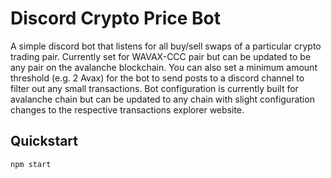 # Discord Crypto Price Bot

A simple discord bot that listens for all buy/sell swaps of a particular crypto trading pair. Currently set for WAVAX-CCC pair but can be updated to be any pair on the avalanche blockchain. You can also set a minimum amount threshold (e.g. 2 Avax) for the bot to send posts to a discord channel to filter out any small transactions. Bot configuration is currently built for avalanche chain but can be updated to any chain with slight configuration changes to the respective transactions explorer website.

## Quickstart

```
npm start
```
